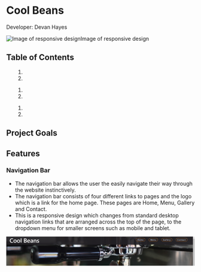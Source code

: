 <h1>Cool Beans</h1>
<p>Developer: Devan Hayes</p>
<img alt="Image of responsive design">Image of responsive design</img>
<h2>Table of Contents</h2>
<ol>
    <ol>
        <li></il>
        <li></il>
    </ol>
    <ol>
        <li></il>
        <li></il>
    </ol>
    <ol>
        <li></il>
        <li></il>
    </ol>
</ol>
<h2>Project Goals</h2>

<h2>Features</h2>

<h3>Navigation Bar</h3>
<p>
    <ul>
        <li>
        The navigation bar allows the user the easily navigate their way through the website instinctively.
        </li>
        <li>
        The navigation bar consists of four different links to pages and the logo which is a link for the home page. These pages are Home, Menu, Gallery and Contact.
        </li>
        <li>
        This is a responsive design which changes from standard desktop navigation links that are arranged across the top of the page, to the dropdown menu for smaller screens such as mobile and tablet.
        </li>
    </ul>
</p>
<img src="doc/screenshots/navigationbar_image_cool_beans.PNG">


